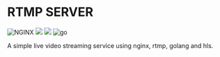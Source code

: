 # RTMP SERVER 

![NGINX](https://img.shields.io/static/v1?label=NGINX&labelColor=07b60b&message=NGX&color=000000&logo=NGINX&logoColor=ffffff&style=flat-square)
![](https://img.shields.io/static/v1?label=Real-Time+Messaging+Protocol&labelColor=08dae1&message=RTMP&color=000000&logo=&logoColor=ffffff&style=flat-square)
![](https://img.shields.io/static/v1?label=Http+Live+Streaming&labelColor=08dae1&message=HLS&color=000000&logo=&logoColor=ffffff&style=flat-square)
![go](https://img.shields.io/static/v1?label=Golang+1.20&labelColor=08dae1&message=Go&color=000000&logo=go&logoColor=ffffff&style=flat-square)

A simple live video streaming service using nginx, rtmp, golang and hls.